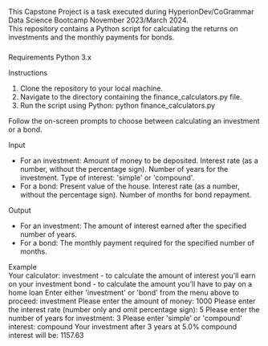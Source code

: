This Capstone Project is a task executed during HyperionDev/CoGrammar Data Science Bootcamp November 2023/March 2024. <br>
This repository contains a Python script for calculating the returns on investments and the monthly payments for bonds.

###

<h3 Usage </h3>

###
Requirements
Python 3.x

Instructions
1. Clone the repository to your local machine.
2. Navigate to the directory containing the finance_calculators.py file.
3. Run the script using Python:
python finance_calculators.py

Follow the on-screen prompts to choose between calculating an investment or a bond.

Input
- For an investment:
    Amount of money to be deposited.
    Interest rate (as a number, without the percentage sign).
    Number of years for the investment.
    Type of interest: 'simple' or 'compound'.
- For a bond:
    Present value of the house.
    Interest rate (as a number, without the percentage sign).
    Number of months for bond repayment.

Output
- For an investment: The amount of interest earned after the specified number of years.
- For a bond: The monthly payment required for the specified number of months.

Example <br>
Your calculator:
investment - to calculate the amount of interest you'll earn on your investment
bond - to calculate the amount you'll have to pay on a home loan
Enter either 'investment' or 'bond' from the menu above to proceed: investment
Please enter the amount of money: 1000
Please enter the interest rate (number only and omit percentage sign): 5
Please enter the number of years for investment: 3
Please enter 'simple' or 'compound' interest: compound
Your investment after 3 years at 5.0% compound interest will be: 1157.63
